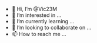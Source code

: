 - 👋 Hi, I’m @Vic23M
- 👀 I’m interested in ...
- 🌱 I’m currently learning ...
- 💞️ I’m looking to collaborate on ...
- 📫 How to reach me ...

<!---
Vic23M/Vic23M is a ✨ special ✨ repository because its `README.md` (this file) appears on your GitHub profile.
You can click the Preview link to take a look at your changes.
--->
